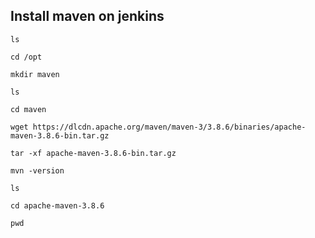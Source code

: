 ## Install maven on jenkins
```
ls
```
```
cd /opt
```
```
mkdir maven
```
```
ls
```
```
cd maven
```
```
wget https://dlcdn.apache.org/maven/maven-3/3.8.6/binaries/apache-maven-3.8.6-bin.tar.gz
```
```
tar -xf apache-maven-3.8.6-bin.tar.gz
```
```
mvn -version
```
```
ls
```
```
cd apache-maven-3.8.6
```
```
pwd
```



